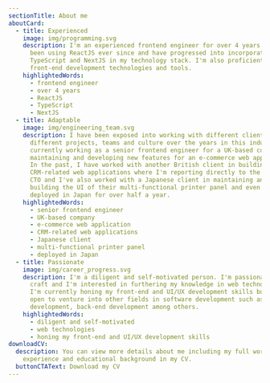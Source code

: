```yaml
---
sectionTitle: About me
aboutCard:
  - title: Experienced
    image: img/programming.svg
    description: I'm an experienced frontend engineer for over 4 years now. I've
      been using ReactJS ever since and have progressed into incorporating
      TypeScript and NextJS in my technology stack. I'm also proficient in other
      front-end development technologies and tools.
    highlightedWords:
      - frontend engineer
      - over 4 years
      - ReactJS
      - TypeScript
      - NextJS
  - title: Adaptable
    image: img/engineering_team.svg
    description: I have been exposed into working with different clients under
      different projects, teams and culture over the years in this industry. I'm
      currently working as a senior frontend engineer for a UK-based company in
      maintaining and developing new features for an e-commerce web application.
      In the past, I have worked with another British client in building
      CRM-related web applications where I'm reporting directly to the company's
      CTO and I've also worked with a Japanese client in maintaining and
      building the UI of their multi-functional printer panel and even got
      deployed in Japan for over half a year.
    highlightedWords:
      - senior frontend engineer
      - UK-based company
      - e-commerce web application
      - CRM-related web applications
      - Japanese client
      - multi-functional printer panel
      - deployed in Japan
  - title: Passionate
    image: img/career_progress.svg
    description: I'm a diligent and self-motivated person. I'm passionate at my
      craft and I'm interested in furthering my knowledge in web technologies.
      I'm currently honing my front-end and UI/UX development skills but I'm
      open to venture into other fields in software development such as mobile
      development, back-end development among others.
    highlightedWords:
      - diligent and self-motivated
      - web technologies
      - honing my front-end and UI/UX development skills
downloadCV:
  description: You can view more details about me including my full work
    experience and educational background in my CV.
  buttonCTAText: Download my CV
---
```

